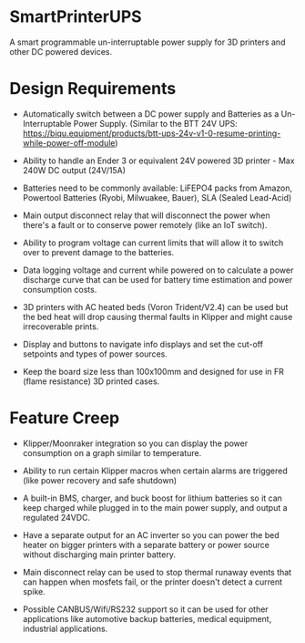 # SmartPrinterUPS
A smart programmable un-interruptable power supply for 3D printers and other DC powered devices. 

Design Requirements
===================

 - Automatically switch between a DC power supply and Batteries as a Un-Interruptable Power Supply. (Similar to the BTT 24V UPS: https://biqu.equipment/products/btt-ups-24v-v1-0-resume-printing-while-power-off-module)

 - Ability to handle an Ender 3 or equivalent 24V powered 3D printer - Max 240W DC output (24V/15A)

 - Batteries need to be commonly available: LiFEPO4 packs from Amazon, Powertool Batteries (Ryobi, Milwuakee, Bauer), SLA (Sealed Lead-Acid)

 - Main output disconnect relay that will disconnect the power when there's a fault or to conserve power remotely (like an IoT switch).

 - Ability to program voltage can current limits that will allow it to switch over to prevent damage to the batteries.

 - Data logging voltage and current while powered on to calculate a power discharge curve that can be used for battery time estimation and power consumption costs.

 - 3D printers with AC heated beds (Voron Trident/V2.4) can be used but the bed heat will drop causing thermal faults in Klipper and might cause irrecoverable prints.

 - Display and buttons to navigate info displays and set the cut-off setpoints and types of power sources.

 - Keep the board size less than 100x100mm and designed for use in FR (flame resistance) 3D printed cases.

Feature Creep
=============

 - Klipper/Moonraker integration so you can display the power consumption on a graph similar to temperature.

 - Ability to run certain Klipper macros when certain alarms are triggered (like power recovery and safe shutdown)

 - A built-in BMS, charger, and buck boost for lithium batteries so it can keep charged while plugged in to the main power supply, and output a regulated 24VDC.

 - Have a separate output for an AC inverter so you can power the bed heater on bigger printers with a separate battery or power source without discharging main printer battery.

 - Main disconnect relay can be used to stop thermal runaway events that can happen when mosfets fail, or the printer doesn't detect a current spike.

 - Possible CANBUS/Wifi/RS232 support so it can be used for other applications like automotive backup batteries, medical equipment, industrial applications.





